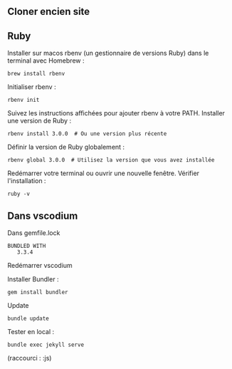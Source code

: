 ## Cloner encien site

## Ruby

Installer sur macos rbenv (un gestionnaire de versions Ruby) dans le terminal avec Homebrew :

```brew install rbenv```

Initialiser rbenv :

```rbenv init```

Suivez les instructions affichées pour ajouter rbenv à votre PATH.
Installer une version de Ruby :

```rbenv install 3.0.0  # Ou une version plus récente```

Définir la version de Ruby globalement :

```rbenv global 3.0.0  # Utilisez la version que vous avez installée```

Redémarrer votre terminal ou ouvrir une nouvelle fenêtre.
Vérifier l'installation :

```ruby -v```

## Dans vscodium

Dans gemfile.lock

```
BUNDLED WITH
   3.3.4
````

Redémarrer vscodium

Installer Bundler :

```gem install bundler```

Update

```bundle update```

Tester en local :

```bundle exec jekyll serve```

(raccourci : :js)

 